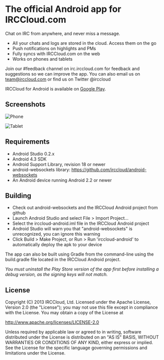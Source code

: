 The official Android app for IRCCloud.com
=======
Chat on IRC from anywhere, and never miss a message.

* All your chats and logs are stored in the cloud. Access them on the go
* Push notifications on highlights and PMs
* Fully syncs with IRCCloud.com on the web
* Works on phones and tablets

Join our #feedback channel on irc.irccloud.com for feedback and suggestions so we can improve the app.
You can also email us on team@irccloud.com or find us on Twitter @irccloud

IRCCloud for Android is available on [Google Play](https://play.google.com/store/apps/details?id=com.irccloud.android).

Screenshots
------
![Phone](https://lh4.ggpht.com/hCrIAI8tJAYdbrU3ScOmUIwR6FkuR9_Hl_i9v7g1GEkkiyCxOjyYz9LH1xl1iwaEseM=h900-rw)

![Tablet](https://lh5.ggpht.com/8_uj-LPHNHDUpMWPWmRoJ8mswfSTDVCrFmUy5zR7IPfZamO2Db9AprM81OATJHoyeuc=h900-rw)

Requirements
------
* Android Studio 0.2.x
* Android 4.3 SDK
* Android Support Library, revision 18 or newer
* android-websockets library: https://github.com/irccloud/android-websockets
* An Android device running Android 2.2 or newer

Building
------
* Check out android-websockets and the IRCCloud Android project from github
* Launch Android Studio and select File > Import Project…
* Select the irccloud-android.iml file in the IRCCloud Android project
* Android Studio will warn you that "android-websockets" is unrecognized, you can ignore this warning
* Click Build > Make Project, or Run > Run 'irccloud-android' to automatically deploy the apk to your device

The app can also be built using Gradle from the command-line using the build.gradle file located in the IRCCloud Android project.

_You must uninstall the Play Store version of the app first before installing a debug version, as the signing keys will not match._

License
------
Copyright (C) 2013 IRCCloud, Ltd.
Licensed under the Apache License, Version 2.0 (the "License");
you may not use this file except in compliance with the License.
You may obtain a copy of the License at

http://www.apache.org/licenses/LICENSE-2.0

Unless required by applicable law or agreed to in writing, software
distributed under the License is distributed on an "AS IS" BASIS,
WITHOUT WARRANTIES OR CONDITIONS OF ANY KIND, either express or implied.
See the License for the specific language governing permissions and
limitations under the License.

